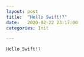 ```yaml
---
layout: post
title:  "Hello Swift!?"
date:   2020-02-22 23:17:00 
categories: Init

---
```


```swift
Hello Swift!?
```

